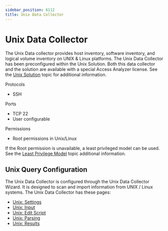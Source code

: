 ```yaml
---
sidebar_position: 6112
title: Unix Data Collector
---
```


# Unix Data Collector

The Unix Data collector provides host inventory, software inventory, and logical volume inventory on UNIX & Linux platforms. The Unix Data Collector has been preconfigured within the Unix Solution. Both this data collector and the solution are available with a special Access Analyzer license. See the [Unix Solution](../../../Solutions/Unix/Overview "Unix Solution") topic for additional information.

Protocols

* SSH

Ports

* TCP 22
* User configurable

Permissions

* Root permissions in Unix/Linux

If the Root permission is unavailable, a least privileged model can be used. See the [Least Privilege Model](../../../Requirements/Target/Unix#Least "Least Privilege Model") topic additional information.

## Unix Query Configuration

The Unix Data Collector is configured through the Unix Data Collector Wizard. It is designed to scan and import information from UNIX / Linux systems. The Unix Data Collector has these pages:

* [Unix: Settings](Settings "Unix: Settings")
* [Unix: Input](Input "Unix: Input")
* [Unix: Edit Script](EditScript "Unix: Edit Script")
* [Unix: Parsing](Parsing "Unix: Parsing")
* [Unix: Results](Results "Unix: Results")